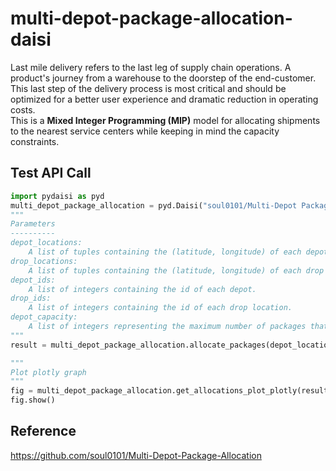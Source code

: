 # multi-depot-package-allocation-daisi
Last mile delivery refers to the last leg of supply chain operations. A product's journey from a warehouse to the doorstep of the end-customer. This last step of the delivery process is most critical and should be optimized for a better user experience and dramatic reduction in operating costs.<br/>
This is a <b>Mixed Integer Programming (MIP)</b> model for allocating shipments to the nearest service centers while keeping in mind the capacity constraints.

## Test API Call
```python
import pydaisi as pyd
multi_depot_package_allocation = pyd.Daisi("soul0101/Multi-Depot Package Allocation")
"""
Parameters
----------
depot_locations: 
    A list of tuples containing the (latitude, longitude) of each depot.
drop_locations: 
    A list of tuples containing the (latitude, longitude) of each drop location.
depot_ids: 
    A list of integers containing the id of each depot.
drop_ids: 
    A list of integers containing the id of each drop location.
depot_capacity: 
    A list of integers representing the maximum number of packages that can be allocated to each depot.
"""
result = multi_depot_package_allocation.allocate_packages(depot_locations, drop_locations, depot_ids, drop_ids, depot_capacity).value

"""
Plot plotly graph
"""
fig = multi_depot_package_allocation.get_allocations_plot_plotly(result).value
fig.show()
```
## Reference
https://github.com/soul0101/Multi-Depot-Package-Allocation
